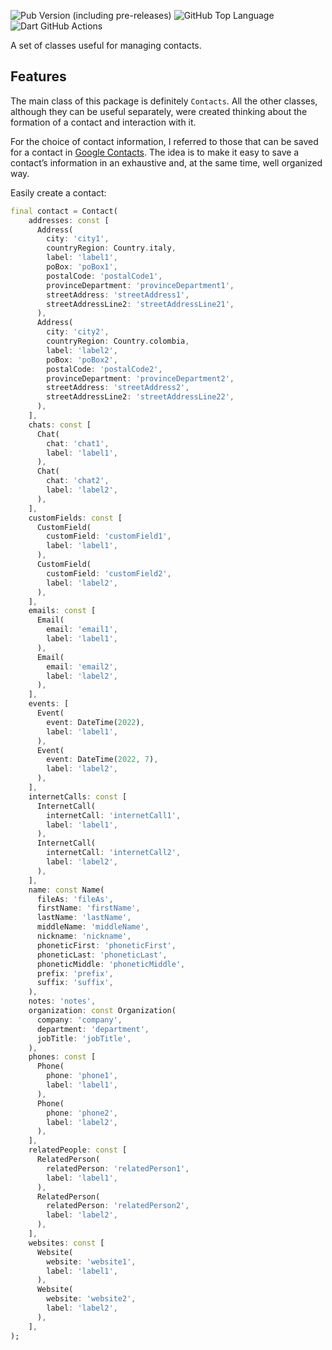 ![Pub Version (including pre-releases)](https://img.shields.io/pub/v/contacts?include_prereleases&style=flat-square)
![GitHub Top Language](https://img.shields.io/github/languages/top/Marco87Developer/contacts?&style=flat-square)
![Dart GitHub Actions](https://github.com/Marco87Developer/contacts/actions/workflows/dart.yml/badge.svg)

A set of classes useful for managing contacts.

## Features

The main class of this package is definitely `Contacts`. All the other classes, although they can be useful separately, were created thinking about the formation of a contact and interaction with it.

For the choice of contact information, I referred to those that can be saved for a contact in [Google Contacts](https://contacts.google.com/). The idea is to make it easy to save a contact’s information in an exhaustive and, at the same time, well organized way.

Easily create a contact:

```dart
final contact = Contact(
    addresses: const [
      Address(
        city: 'city1',
        countryRegion: Country.italy,
        label: 'label1',
        poBox: 'poBox1',
        postalCode: 'postalCode1',
        provinceDepartment: 'provinceDepartment1',
        streetAddress: 'streetAddress1',
        streetAddressLine2: 'streetAddressLine21',
      ),
      Address(
        city: 'city2',
        countryRegion: Country.colombia,
        label: 'label2',
        poBox: 'poBox2',
        postalCode: 'postalCode2',
        provinceDepartment: 'provinceDepartment2',
        streetAddress: 'streetAddress2',
        streetAddressLine2: 'streetAddressLine22',
      ),
    ],
    chats: const [
      Chat(
        chat: 'chat1',
        label: 'label1',
      ),
      Chat(
        chat: 'chat2',
        label: 'label2',
      ),
    ],
    customFields: const [
      CustomField(
        customField: 'customField1',
        label: 'label1',
      ),
      CustomField(
        customField: 'customField2',
        label: 'label2',
      ),
    ],
    emails: const [
      Email(
        email: 'email1',
        label: 'label1',
      ),
      Email(
        email: 'email2',
        label: 'label2',
      ),
    ],
    events: [
      Event(
        event: DateTime(2022),
        label: 'label1',
      ),
      Event(
        event: DateTime(2022, 7),
        label: 'label2',
      ),
    ],
    internetCalls: const [
      InternetCall(
        internetCall: 'internetCall1',
        label: 'label1',
      ),
      InternetCall(
        internetCall: 'internetCall2',
        label: 'label2',
      ),
    ],
    name: const Name(
      fileAs: 'fileAs',
      firstName: 'firstName',
      lastName: 'lastName',
      middleName: 'middleName',
      nickname: 'nickname',
      phoneticFirst: 'phoneticFirst',
      phoneticLast: 'phoneticLast',
      phoneticMiddle: 'phoneticMiddle',
      prefix: 'prefix',
      suffix: 'suffix',
    ),
    notes: 'notes',
    organization: const Organization(
      company: 'company',
      department: 'department',
      jobTitle: 'jobTitle',
    ),
    phones: const [
      Phone(
        phone: 'phone1',
        label: 'label1',
      ),
      Phone(
        phone: 'phone2',
        label: 'label2',
      ),
    ],
    relatedPeople: const [
      RelatedPerson(
        relatedPerson: 'relatedPerson1',
        label: 'label1',
      ),
      RelatedPerson(
        relatedPerson: 'relatedPerson2',
        label: 'label2',
      ),
    ],
    websites: const [
      Website(
        website: 'website1',
        label: 'label1',
      ),
      Website(
        website: 'website2',
        label: 'label2',
      ),
    ],
);
```
